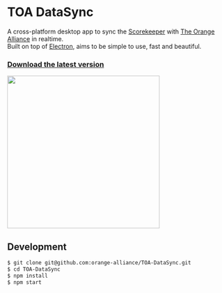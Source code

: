 # TOA DataSync
A cross-platform desktop app to sync the [Scorekeeper](https://github.com/FIRST-Tech-Challenge/scorekeeper) with [The Orange Alliance](https://github.com/orange-alliance) in realtime.
<br/>Built on top of [Electron](https://github.com/electron), aims to be simple to use, fast and beautiful.

### [Download the latest version](https://github.com/orange-alliance/TOA-DataSync/releases/latest)

<img src="https://user-images.githubusercontent.com/16443111/61333217-f42c0b80-a82e-11e9-8c9a-49d2af22d4bf.png" width="350">


## Development
```bash
$ git clone git@github.com:orange-alliance/TOA-DataSync.git
$ cd TOA-DataSync
$ npm install
$ npm start
```

